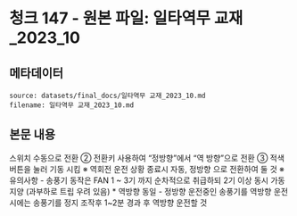 # 청크 147 - 원본 파일: 일타역무 교재_2023_10

## 메타데이터

```
source: datasets/final_docs/일타역무 교재_2023_10.md
filename: 일타역무 교재_2023_10.md
```

## 본문 내용

스위치 수동으로 전환  ② 전환키 사용하여 “정방향”에서 “역  방향”으로 전환  ③ 적색 버튼을 눌러 기동 시킴  ※ 역회전 운전 상황 종료시 자동, 정방향  으로 전환하여 둘 것 ※ 유의사항  - 송풍기 동작은 FAN 1 ~ 3기 까지 순차적으로 취급하되 2기 이상 동시 가동 지양  (과부하로 트립 우려 있음) * 역방향 동일  - 정방향 운전중인 송풍기를 역방향 운전시에는 송풍기를 정지 조작후 1~2분 경과 후  역방향 운전할 것